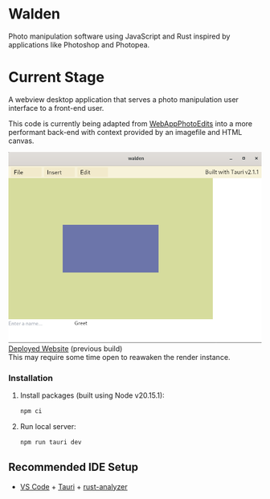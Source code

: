 # Walden
Photo manipulation software using JavaScript and Rust inspired by applications like Photoshop and Photopea.
<br >

# Current Stage
A webview desktop application that serves a photo manipulation user interface to a front-end user. 

This code is currently being adapted from [WebAppPhotoEdits](https://github.com/ClaytonWas/WebAppPhotoEdits) into a more performant back-end with context provided by an imagefile and HTML canvas. 

![Example Image](./readme_images/1.png)
[Deployed Website](https://webappphotoedits.onrender.com/) (previous build) <br >
This may require some time open to reawaken the render instance.

### Installation
1. Install packages (built using Node v20.15.1):
   ```bash
   npm ci
   ```
2. Run local server:
   ```bash
   npm run tauri dev
   ```

## Recommended IDE Setup

- [VS Code](https://code.visualstudio.com/) + [Tauri](https://marketplace.visualstudio.com/items?itemName=tauri-apps.tauri-vscode) + [rust-analyzer](https://marketplace.visualstudio.com/items?itemName=rust-lang.rust-analyzer)
